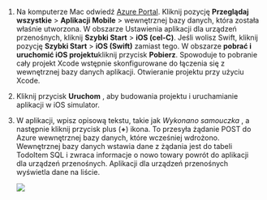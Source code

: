 
1. Na komputerze Mac odwiedź [Azure Portal]. Kliknij pozycję **Przeglądaj wszystkie** > **Aplikacji Mobile** > wewnętrznej bazy danych, która została właśnie utworzona. W obszarze Ustawienia aplikacji dla urządzeń przenośnych, kliknij **Szybki Start** > **iOS (cel-C)**. Jeśli wolisz Swift, kliknij pozycję **Szybki Start** > **iOS (Swift)** zamiast tego. W obszarze **pobrać i uruchomić iOS projektu**kliknij przycisk **Pobierz**. Spowoduje to pobranie cały projekt Xcode wstępnie skonfigurowane do łączenia się z wewnętrznej bazy danych aplikacji. Otwieranie projektu przy użyciu Xcode.

2. Kliknij przycisk **Uruchom** , aby budowania projektu i uruchamianie aplikacji w iOS simulator.

3. W aplikacji, wpisz opisową tekstu, takie jak _Wykonano samouczka_ , a następnie kliknij przycisk plus (**+**) ikona. To przesyła żądanie POST do Azure wewnętrznej bazy danych, które wcześniej wdrożono. Wewnętrznej bazy danych wstawia dane z żądania jest do tabeli TodoItem SQL i zwraca informacje o nowo towary powrót do aplikacji dla urządzeń przenośnych. Aplikacji dla urządzeń przenośnych wyświetla dane na liście. 

    ![](./media/app-service-mobile-ios-quickstart/mobile-quickstart-startup-ios.png)

[Azure Portal]: https://portal.azure.com/
